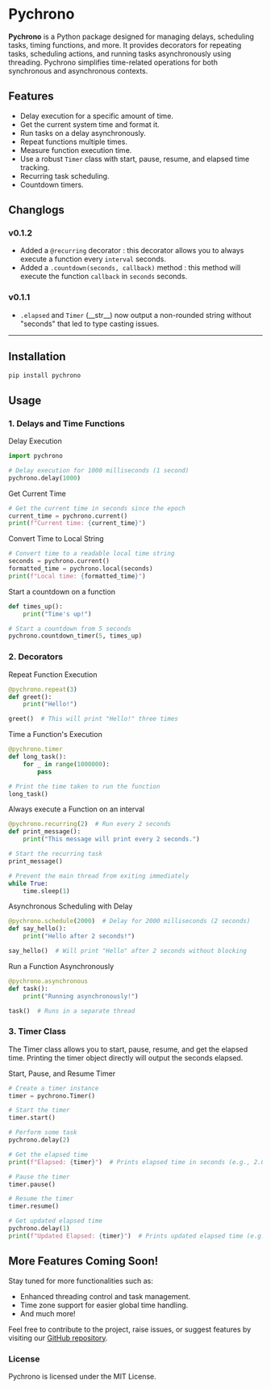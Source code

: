 # Pychrono

**Pychrono** is a Python package designed for managing delays, scheduling tasks, timing functions, and more. It provides decorators for repeating tasks, scheduling actions, and running tasks asynchronously using threading. Pychrono simplifies time-related operations for both synchronous and asynchronous contexts.

## Features
- Delay execution for a specific amount of time.
- Get the current system time and format it.
- Run tasks on a delay asynchronously.
- Repeat functions multiple times.
- Measure function execution time.
- Use a robust `Timer` class with start, pause, resume, and elapsed time tracking.
- Recurring task scheduling.
- Countdown timers.

## Changlogs
### v0.1.2
- Added a `@recurring` decorator : this decorator allows you to always execute a function every `interval` seconds.
- Added a `.countdown(seconds, callback)` method : this method will execute the function `callback` in `seconds` seconds.

### v0.1.1
- `.elapsed` and `Timer` (\_\_str\_\_) now output a non-rounded string without "seconds" that led to type casting issues.

---

## Installation

```bash
pip install pychrono
```
## Usage

### 1. Delays and Time Functions
Delay Execution
```python
import pychrono

# Delay execution for 1000 milliseconds (1 second)
pychrono.delay(1000)
```
Get Current Time
```python
# Get the current time in seconds since the epoch
current_time = pychrono.current()
print(f"Current time: {current_time}")
```
Convert Time to Local String
```python
# Convert time to a readable local time string
seconds = pychrono.current()
formatted_time = pychrono.local(seconds)
print(f"Local time: {formatted_time}")
```
Start a countdown on a function
```python
def times_up():
    print("Time's up!")

# Start a countdown from 5 seconds
pychrono.countdown_timer(5, times_up)
```

### 2. Decorators
Repeat Function Execution
```python
@pychrono.repeat(3)
def greet():
    print("Hello!")

greet()  # This will print "Hello!" three times
```
Time a Function's Execution
```python
@pychrono.timer
def long_task():
    for _ in range(1000000):
        pass

# Print the time taken to run the function
long_task()
```
Always execute a Function on an interval
```python
@pychrono.recurring(2)  # Run every 2 seconds
def print_message():
    print("This message will print every 2 seconds.")

# Start the recurring task
print_message()

# Prevent the main thread from exiting immediately
while True:
    time.sleep(1)
```
Asynchronous Scheduling with Delay
```python
@pychrono.schedule(2000)  # Delay for 2000 milliseconds (2 seconds)
def say_hello():
    print("Hello after 2 seconds!")

say_hello()  # Will print "Hello" after 2 seconds without blocking
```
Run a Function Asynchronously
```python
@pychrono.asynchronous
def task():
    print("Running asynchronously!")

task()  # Runs in a separate thread
```

### 3. Timer Class
The Timer class allows you to start, pause, resume, and get the elapsed time. Printing the timer object directly will output the seconds elapsed.

Start, Pause, and Resume Timer
```python
# Create a timer instance
timer = pychrono.Timer()

# Start the timer
timer.start()

# Perform some task
pychrono.delay(2)

# Get the elapsed time
print(f"Elapsed: {timer}")  # Prints elapsed time in seconds (e.g., 2.0)

# Pause the timer
timer.pause()

# Resume the timer
timer.resume()

# Get updated elapsed time
pychrono.delay(1)
print(f"Updated Elapsed: {timer}")  # Prints updated elapsed time (e.g., 3.0)
```
## More Features Coming Soon!
Stay tuned for more functionalities such as:

- Enhanced threading control and task management.
- Time zone support for easier global time handling.
- And much more!

Feel free to contribute to the project, raise issues, or suggest features by visiting our [GitHub repository](https://github.com/striatp/Pychrono).

### License
Pychrono is licensed under the MIT License.